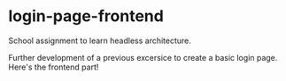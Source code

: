 # login-page-frontend
School assignment to learn headless architecture. 

Further development of a previous excersice to create a basic login page.
Here's the frontend part!
